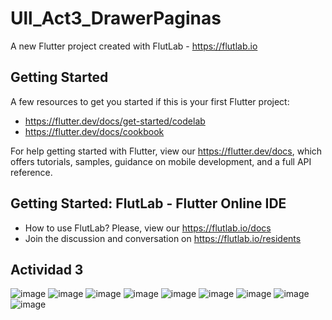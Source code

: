 # Ull_Act3_DrawerPaginas

A new Flutter project created with FlutLab - https://flutlab.io

## Getting Started

A few resources to get you started if this is your first Flutter project:

- https://flutter.dev/docs/get-started/codelab
- https://flutter.dev/docs/cookbook

For help getting started with Flutter, view our
https://flutter.dev/docs, which offers tutorials,
samples, guidance on mobile development, and a full API reference.

## Getting Started: FlutLab - Flutter Online IDE

- How to use FlutLab? Please, view our https://flutlab.io/docs
- Join the discussion and conversation on https://flutlab.io/residents
## Actividad 3
![image](https://github.com/MendezD128/Ull_Act3_DrawPaginas/assets/143744206/cdd9c47b-e049-4fa2-97c1-639760b695de)
![image](https://github.com/MendezD128/Ull_Act3_DrawPaginas/assets/143744206/c796529b-2809-41e9-bbc7-fba52681be7b)
![image](https://github.com/MendezD128/Ull_Act3_DrawPaginas/assets/143744206/bb235d49-efe9-4818-a631-cd9b31f5a674)
![image](https://github.com/MendezD128/Ull_Act3_DrawPaginas/assets/143744206/603fcdca-8d4e-4164-9182-327d1bfe8f5a)
![image](https://github.com/MendezD128/Ull_Act3_DrawPaginas/assets/143744206/a69741c8-5b39-40f0-8908-15573e86e8b2)
![image](https://github.com/MendezD128/Ull_Act3_DrawPaginas/assets/143744206/283f6ae5-0455-4122-84ec-000e2aef66ae)
![image](https://github.com/MendezD128/Ull_Act3_DrawPaginas/assets/143744206/2d023163-3c2c-4afd-b9e7-6489643e3219)
![image](https://github.com/MendezD128/Ull_Act3_DrawPaginas/assets/143744206/e3af391b-1999-4e6b-97f2-9d1a03d02a2b)
![image](https://github.com/MendezD128/Ull_Act3_DrawPaginas/assets/143744206/e8e70c72-65cb-42d7-8157-8abf46da47ab)
